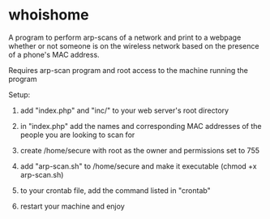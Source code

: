 whoishome
=========

A program to perform arp-scans of a network and print to a webpage whether or not someone is on the wireless network based on the presence of a phone's MAC address.

Requires arp-scan program and root access to the machine running the program

Setup:

1. add "index.php" and "inc/" to your web server's root directory

2. in "index.php" add the names and corresponding MAC addresses of the people you are looking to scan for

3. create /home/secure with root as the owner and permissions set to 755

4. add "arp-scan.sh" to /home/secure and make it executable (chmod +x arp-scan.sh)

5. to your crontab file, add the command listed in "crontab"

6. restart your machine and enjoy
